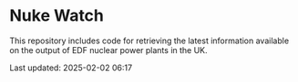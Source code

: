 # Nuke Watch

This repository includes code for retrieving the latest information available on the output of EDF nuclear power plants in the UK.

Last updated: 2025-02-02 06:17
